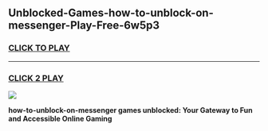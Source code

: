 
## Unblocked-Games-how-to-unblock-on-messenger-Play-Free-6w5p3
<h3>
<a href="https://premium76.site?title=how-to-unblock-on-messenger&ref=21A">CLICK TO PLAY</a></h3>
<hr>

<h3>
<a href="https://premium76.site?title=how-to-unblock-on-messenger&ref=21A">CLICK 2 PLAY</a>
  
</h3>

<a href="https://premium76.site?title=how-to-unblock-on-messenger&ref=21A"><img src="https://clearcache.store/games.png"></a>


**how-to-unblock-on-messenger games unblocked: Your Gateway to Fun and Accessible Online Gaming**
